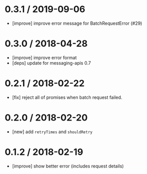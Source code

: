 # 0.3.1 / 2019-09-06

* [improve] improve error message for BatchRequestError (#29)

# 0.3.0 / 2018-04-28

* [improve] improve error format
* [deps] update for messaging-apis 0.7

# 0.2.1 / 2018-02-22

* [fix] reject all of promises when batch request failed.

# 0.2.0 / 2018-02-20

* [new] add `retryTimes` and `shouldRetry`

# 0.1.2 / 2018-02-19

* [improve] show better error (includes request details)
